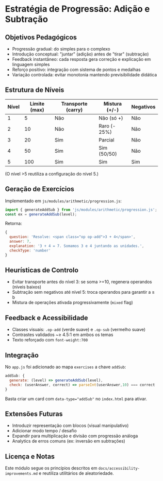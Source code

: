 # Estratégia de Progressão: Adição e Subtração

## Objetivos Pedagógicos
- Progressão gradual: do simples para o complexo
- Introdução conceptual: "juntar" (adição) antes de "tirar" (subtração)
- Feedback instantâneo: cada resposta gera correção e explicação em linguagem simples
- Reforço positivo: integração com sistema de pontos e medalhas
- Variação controlada: evitar monotonia mantendo previsibilidade didática

## Estrutura de Níveis
| Nível | Limite (max) | Transporte (carry) | Mistura (+/-) | Negativos |
|-------|--------------|--------------------|---------------|-----------|
| 1     | 5            | Não                | Não (só +)    | Não       |
| 2     | 10           | Não                | Raro (- 25%)  | Não       |
| 3     | 20           | Sim                | Parcial       | Não       |
| 4     | 50           | Sim                | Sim (50/50)   | Não       |
| 5     | 100          | Sim                | Sim           | Sim       |

(O nível >5 reutiliza a configuração do nível 5.)

## Geração de Exercícios
Implementado em `js/modules/arithmetic/progression.js`:
```javascript
import { generateAddSub } from 'js/modules/arithmetic/progression.js';
const ex = generateAddSub(level);
```
Retorna:
```js
{
  question: 'Resolve: <span class="op op-add">3 + 4</span>',
  answer: 7,
  explanation: '3 + 4 = 7. Somamos 3 e 4 juntando as unidades.',
  checkType: 'number'
}
```

## Heurísticas de Controlo
- Evitar transporte antes do nível 3: se soma >=10, regenera operandos (níveis baixos)
- Subtração sem negativos até nível 5: troca operandos para garantir a ≥ b
- Mistura de operações ativada progressivamente (`mixed` flag)

## Feedback e Acessibilidade
- Classes visuais: `.op-add` (verde suave) e `.op-sub` (vermelho suave)
- Contrastes validados ~≥ 4.5:1 em ambos os temas
- Texto reforçado com `font-weight:700`

## Integração
No `app.js` foi adicionado ao mapa `exercises` a chave `addSub`:
```js
addSub: {
  generate: (level) => generateAddSub(level),
  check: (userAnswer, correct) => parseInt(userAnswer,10) === correct
}
```
Basta criar um card com `data-type="addSub"` no `index.html` para ativar.

## Extensões Futuras
- Introduzir representação com blocos (visual manipulativo)
- Adicionar modo tempo / desafio
- Expandir para multiplicação e divisão com progressão análoga
- Analytics de erros comuns (ex: inversão em subtrações)

## Licença e Notas
Este módulo segue os princípios descritos em `docs/accessibility-improvements.md` e reutiliza utilitários de aleatoriedade.
